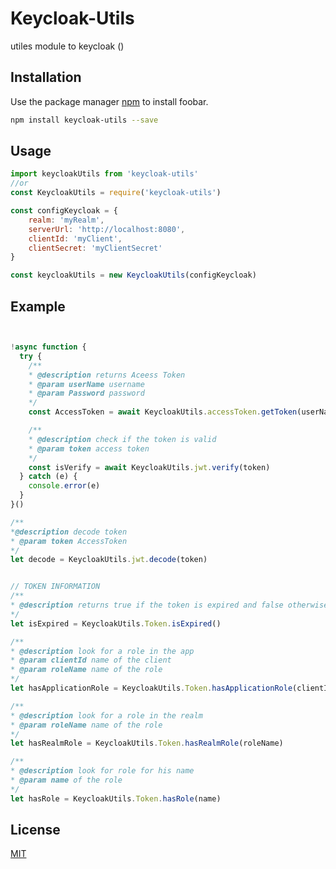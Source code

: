 # Keycloak-Utils

utiles module to keycloak ()

## Installation

Use the package manager [npm](https://npmjs.com/) to install foobar.

```bash
npm install keycloak-utils --save
```

## Usage

```javascript
import keycloakUtils from 'keycloak-utils'
//or
const KeycloakUtils = require('keycloak-utils')

const configKeycloak = {
    realm: 'myRealm',
    serverUrl: 'http://localhost:8080',
    clientId: 'myClient',
    clientSecret: 'myClientSecret'
}

const keycloakUtils = new KeycloakUtils(configKeycloak)

```

## Example
```javascript


!async function {
  try {
    /**
    * @description returns Aceess Token
    * @param userName username
    * @param Password password
    */
    const AccessToken = await KeycloakUtils.accessToken.getToken(userName, Password)

    /**
    * @description check if the token is valid
    * @param token access token
    */
    const isVerify = await KeycloakUtils.jwt.verify(token)
  } catch (e) {
    console.error(e)
  }
}()

/**
*@description decode token
* @param token AccessToken
*/
let decode = KeycloakUtils.jwt.decode(token)


// TOKEN INFORMATION
/**
* @description returns true if the token is expired and false otherwise
*/
let isExpired = KeycloakUtils.Token.isExpired()

/**
* @description look for a role in the app
* @param clientId name of the client
* @param roleName name of the role
*/
let hasApplicationRole = KeycloakUtils.Token.hasApplicationRole(clientId, roleName)

/**
* @description look for a role in the realm
* @param roleName name of the role
*/
let hasRealmRole = KeycloakUtils.Token.hasRealmRole(roleName)

/**
* @description look for role for his name
* @param name of the role
*/
let hasRole = KeycloakUtils.Token.hasRole(name)
```

## License
[MIT](https://choosealicense.com/licenses/mit/)
